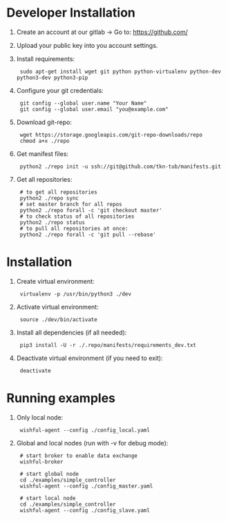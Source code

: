 Developer Installation
======================

1. Create an account at our gitlab -> Go to: https://github.com/

2. Upload your public key into you account settings.

3. Install requirements:

        sudo apt-get install wget git python python-virtualenv python-dev python3-dev python3-pip

4. Configure your git credentials:

        git config --global user.name "Your Name"
        git config --global user.email "you@example.com"

5. Download git-repo:

        wget https://storage.googleapis.com/git-repo-downloads/repo
        chmod a+x ./repo

5. Get manifest files:

        python2 ./repo init -u ssh://git@github.com/tkn-tub/manifests.git

6. Get all repositories:

        # to get all repositories
        python2 ./repo sync
        # set master branch for all repos
        python2 ./repo forall -c 'git checkout master'
        # to check status of all repositories
        python2 ./repo status
        # to pull all repositories at once:
        python2 ./repo forall -c 'git pull --rebase'


Installation
============

1. Create virtual environment:

        virtualenv -p /usr/bin/python3 ./dev

2. Activate virtual environment:

        source ./dev/bin/activate

3. Install all dependencies (if all needed):

        pip3 install -U -r ./.repo/manifests/requirements_dev.txt

4. Deactivate virtual environment (if you need to exit):

        deactivate

Running examples
================

1. Only local node:

        wishful-agent --config ./config_local.yaml

2. Global and local nodes (run with -v for debug mode):

        # start broker to enable data exchange
        wishful-broker

        # start global node
        cd ./examples/simple_controller
        wishful-agent --config ./config_master.yaml

        # start local node
        cd ./examples/simple_controller
        wishful-agent --config ./config_slave.yaml
